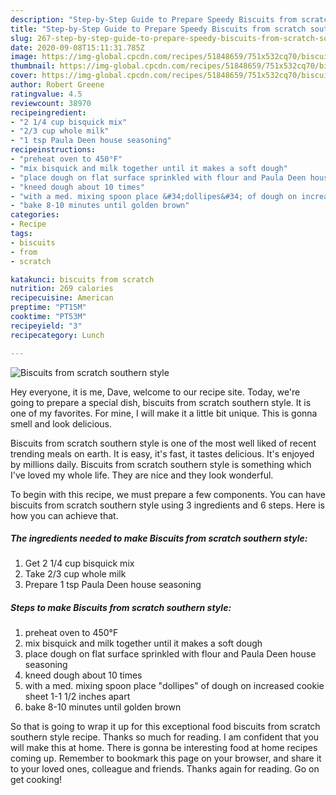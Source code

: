 ```yaml
---
description: "Step-by-Step Guide to Prepare Speedy Biscuits from scratch southern style"
title: "Step-by-Step Guide to Prepare Speedy Biscuits from scratch southern style"
slug: 267-step-by-step-guide-to-prepare-speedy-biscuits-from-scratch-southern-style
date: 2020-09-08T15:11:31.785Z
image: https://img-global.cpcdn.com/recipes/51848659/751x532cq70/biscuits-from-scratch-southern-style-recipe-main-photo.jpg
thumbnail: https://img-global.cpcdn.com/recipes/51848659/751x532cq70/biscuits-from-scratch-southern-style-recipe-main-photo.jpg
cover: https://img-global.cpcdn.com/recipes/51848659/751x532cq70/biscuits-from-scratch-southern-style-recipe-main-photo.jpg
author: Robert Greene
ratingvalue: 4.5
reviewcount: 38970
recipeingredient:
- "2 1/4 cup bisquick mix"
- "2/3 cup whole milk"
- "1 tsp Paula Deen house seasoning"
recipeinstructions:
- "preheat oven to 450°F"
- "mix bisquick and milk together until it makes a soft dough"
- "place dough on flat surface sprinkled with flour and Paula Deen house seasoning"
- "kneed dough about 10 times"
- "with a med. mixing spoon place &#34;dollipes&#34; of dough on increased cookie sheet 1-1 1/2 inches apart"
- "bake 8-10 minutes until golden brown"
categories:
- Recipe
tags:
- biscuits
- from
- scratch

katakunci: biscuits from scratch 
nutrition: 269 calories
recipecuisine: American
preptime: "PT15M"
cooktime: "PT53M"
recipeyield: "3"
recipecategory: Lunch

---
```



![Biscuits from scratch southern style](https://img-global.cpcdn.com/recipes/51848659/751x532cq70/biscuits-from-scratch-southern-style-recipe-main-photo.jpg)

Hey everyone, it is me, Dave, welcome to our recipe site. Today, we're going to prepare a special dish, biscuits from scratch southern style. It is one of my favorites. For mine, I will make it a little bit unique. This is gonna smell and look delicious.

Biscuits from scratch southern style is one of the most well liked of recent trending meals on earth. It is easy, it's fast, it tastes delicious. It's enjoyed by millions daily. Biscuits from scratch southern style is something which I've loved my whole life. They are nice and they look wonderful.




To begin with this recipe, we must prepare a few components. You can have biscuits from scratch southern style using 3 ingredients and 6 steps. Here is how you can achieve that.

<!--inarticleads1-->

##### The ingredients needed to make Biscuits from scratch southern style:

1. Get 2 1/4 cup bisquick mix
1. Take 2/3 cup whole milk
1. Prepare 1 tsp Paula Deen house seasoning




<!--inarticleads2-->

##### Steps to make Biscuits from scratch southern style:

1. preheat oven to 450°F
1. mix bisquick and milk together until it makes a soft dough
1. place dough on flat surface sprinkled with flour and Paula Deen house seasoning
1. kneed dough about 10 times
1. with a med. mixing spoon place &#34;dollipes&#34; of dough on increased cookie sheet 1-1 1/2 inches apart
1. bake 8-10 minutes until golden brown




So that is going to wrap it up for this exceptional food biscuits from scratch southern style recipe. Thanks so much for reading. I am confident that you will make this at home. There is gonna be interesting food at home recipes coming up. Remember to bookmark this page on your browser, and share it to your loved ones, colleague and friends. Thanks again for reading. Go on get cooking!
